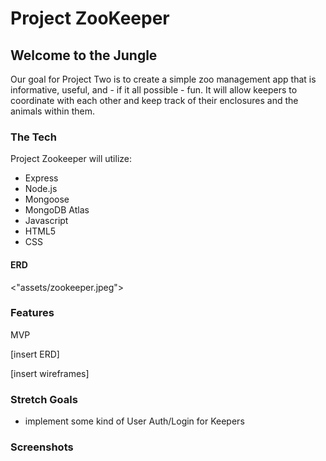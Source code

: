 # Project ZooKeeper

## Welcome to the Jungle

Our goal for Project Two is to create a simple zoo management app that is informative, useful, and - if it all possible - fun. It will allow keepers to coordinate with each other and keep track of their enclosures and the animals within them.

### The Tech

Project Zookeeper will utilize:

* Express
* Node.js
* Mongoose
* MongoDB Atlas
* Javascript
* HTML5
* CSS

#### ERD

<"assets/zookeeper.jpeg">


### Features

MVP

[insert ERD]

[insert wireframes]

### Stretch Goals

* implement some kind of User Auth/Login for Keepers

### Screenshots
